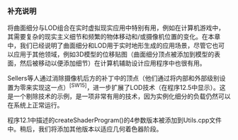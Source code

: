 ### 补充说明

将曲面细分与LOD组合在实时虚拟现实应用中特别有用，例如在计算机游戏中，其需要复杂的现实主义细节和频繁的物体移动和/或摄像机位置的变化。在本章中，我们已经说明了曲面细分和LOD用于实时地形生成的应用场景，尽管它也可以应用于其他领域，例如3D模型的位移贴图（曲面细分顶点被添加到模型的表面，然后被移动以便添加细节）在计算机辅助设计应用程序中也很有用。

Sellers等人通过消除摄像机后方的补丁中的顶点（他们通过将内部和外部级别设置为零来实现这一点）<sup class="my_markdown">[SW15]</sup>，进一步扩展了LOD技术（在程序12.5中显示）。这是一个剔除技术的示例，是一项非常有用的技术，因为实例化细分的负载仍然可以在系统上正常运行。

程序12.1中描述的createShaderProgram()的4参数版本被添加到Utils.cpp文件中。稍后，我们将添加其他版本以适应几何着色器阶段。

